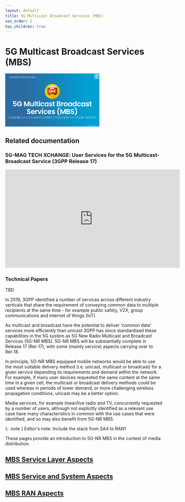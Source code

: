 ```yaml
---
layout: default
title: 5G Multicast Broadcast Services (MBS)
nav_order: 1
has_children: true
---
```


# 5G Multicast Broadcast Services (MBS)

<img src="../../assets/images/title_MBS.png" width="60%">

## Related documentation

### 5G-MAG TECH XCHANGE: User Services for the 5G Multicast-Broadcast Service (3GPP Release 17)
<iframe width="560" height="315" src="https://www.youtube.com/embed/73KINNxl_FA?si=Jbj6BID6uaXxFGOP" title="YouTube video player" frameborder="0" allow="accelerometer; autoplay; clipboard-write; encrypted-media; gyroscope; picture-in-picture; web-share" referrerpolicy="strict-origin-when-cross-origin" allowfullscreen></iframe>

### Technical Papers
TBD

In 2019, 3GPP identified a number of services across different industry verticals that share the requirement of conveying common data to multiple recipients at the same time - for example public safety, V2X, group communications and internet of things (IoT). 

As multicast and broadcast have the potential to deliver ‘common data’ services more efficiently than unicast 3GPP has since standardised these capabilities in the 5G system as 5G New Radio Multicast and Broadcast Services (5G-NR MBS). 5G-NR MBS will be substantially complete in Release 17 (Rel-17), with some (mainly service) aspects carrying over to Rel-18.

In principle, 5G-NR MBS equipped mobile networks would be able to use the most suitable delivery method (i.e. unicast, multicast or broadcast) for a given service depending its requirements and demand within the network. For example, if many user devices requested the same content at the same time in a given cell, the multicast or broadcast delivery methods could be used whereas in periods of lower demand, or more challenging wireless propagation conditions, unicast may be a better option. 

Media services, for example linear/live radio and TV, concurrently requested by a number of users, although not explicitly identified as a relevant use case have many characteristics in common with the use cases that were identified, and so may also benefit from 5G-NR MBS.

{: .note } Editor's note: Include the stack from SA4 to RAN1

These pages provide an introduction to 5G-NR MBS in the context of media distribution:

## [MBS Service Layer Aspects](./mbs-service-layer.html)

## [MBS Service and System Aspects](./mbs-service-layer.html)

## [MBS RAN Aspects](./mbs-service-layer.html)
